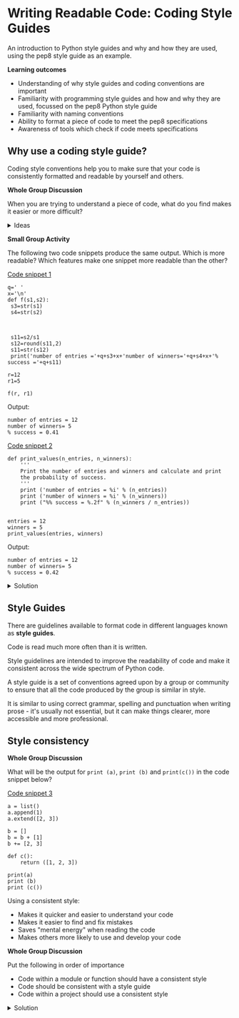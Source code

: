 # Writing Readable Code: Coding Style Guides
An introduction to Python style guides and why and how they are used, using the pep8 style guide as an example.

**Learning outcomes**
* Understanding of why style guides and coding conventions are important
* Familiarity with programming style guides and how and why they are used, focussed on the pep8 Python style guide
* Familiarity with naming conventions 
* Ability to format a piece of code to meet the pep8 specifications 
* Awareness of tools which check if code meets specifications

## Why use a coding style guide?

Coding style conventions help you to make sure that your code is consistently formatted and readable by yourself and others.

**Whole Group Discussion** 

When you are trying to understand a piece of code, what do you find makes it easier or more difficult?
<details>
  <summary>
        Ideas
  </summary>
  <i>make a list based on suggestions</i>
</details>


**Small Group Activity**

The following two code snippets produce the same output. Which is more readable? Which features make one snippet more readable than the other?

[Code snippet 1](../../code_snippets/wrc_python_style_guides_example1_bad.py)

	q=' ' 
	x='\n'
	def f(s1,s2):
	 s3=str(s1)
	 s4=str(s2)
	 
	 
	 
	 s11=s2/s1
	 s12=round(s11,2)
	 s11=str(s12)
	 print('number of entries ='+q+s3+x+'number of winners='+q+s4+x+'% success ='+q+s11)

	r=12
	r1=5

	f(r, r1)



Output:

	number of entries = 12
	number of winners= 5
	% success = 0.41

[Code snippet 2](../../code_snippets/wrc_python_style_guides_example1_better.py)

	def print_values(n_entries, n_winners):
	    '''
	    Print the number of entries and winners and calculate and print
	    the probability of success.
	    '''
	    print ('number of entries = %i' % (n_entries))
	    print ('number of winners = %i' % (n_winners))
	    print ("%% success = %.2f" % (n_winners / n_entries))


	entries = 12
	winners = 5
	print_values(entries, winners)

Output:

	number of entries = 12
	number of winners= 5
	% success = 0.42


<details>
    <summary>
        Solution
    </summary>

Code snippets 1 and 2 produce exactly the same output, but it is much easier to read snippet 2 and to understand what the programmer was trying to do.

- Snippet 2 has some documentation
- Variable names and function name are more informative in snippet 2
- Bigger indents in snippet 2
- All the variables used inside the function are provided as arguments
- Strings are formatted more clearly
</details>

## Style Guides

There are guidelines available to format code in different languages known as **style guides**. 

Code is read much more often than it is written.

Style guidelines are intended to improve the readability of code and make it consistent across the wide spectrum of Python code.

A style guide is a set of conventions agreed upon by a group or community to ensure that all the code produced by the group is similar in style.

It is similar to using correct grammar, spelling and punctuation when writing prose - it's usually not essential, but it can make things clearer, more accessible and more professional.

## Style consistency

**Whole Group Discussion**

What will be the output for `print (a)`, `print (b)` and `print(c())` in the code snippet below?

[Code snippet 3](../../code_snippets/wrc_style_consistency.py)

    a = list()
    a.append(1)
    a.extend([2, 3])
    
    b = []
    b = b + [1]
    b += [2, 3]
    
    def c():
        return ([1, 2, 3])
    
    print(a)
    print (b)
    print (c())

Using a consistent style:
* Makes it quicker and easier to understand your code
* Makes it easier to find and fix mistakes
* Saves "mental energy" when reading the code
* Makes others more likely to use and develop your code

**Whole Group Discussion**

Put the following in order of importance

- Code within a module or function should have a consistent style
- Code should be consistent with a style guide
- Code within a project should use a consistent style 

<details>
    <summary>
        Solution
    </summary>

- 1 - Code within a module or function should have a consistent style
- 2 - Code within a project should use a consistent style
- 3 - Code should be consistent with a style guide
</details>


